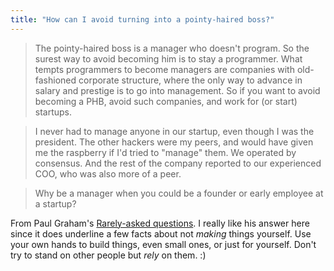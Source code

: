 ```yaml
---
title: "How can I avoid turning into a pointy-haired boss?"
---
```


> The pointy-haired boss is a manager who doesn't program. So the surest way
to avoid becoming him is to stay a programmer. What tempts programmers to
become managers are companies with old-fashioned corporate structure, where
the only way to advance in salary and prestige is to go into management. So if
you want to avoid becoming a PHB, avoid such companies, and work for (or
start) startups.

>

> I never had to manage anyone in our startup, even though I was the
president. The other hackers were my peers, and would have given me the
raspberry if I'd tried to "manage" them. We operated by consensus. And the
rest of the company reported to our experienced COO, who was also more of a
peer.

>

> Why be a manager when you could be a founder or early employee at a startup?

From Paul Graham's [Rarely-asked
questions](http://www.paulgraham.com/raq.html). I really like his answer here
since it does underline a few facts about not _making_ things yourself. Use
your own hands to build things, even small ones, or just for yourself. Don't
try to stand on other people but _rely_ on them. :)

